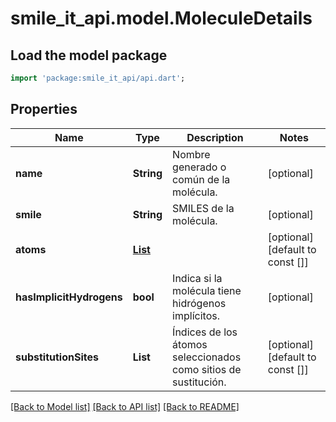 # smile_it_api.model.MoleculeDetails

## Load the model package
```dart
import 'package:smile_it_api/api.dart';
```

## Properties
Name | Type | Description | Notes
------------ | ------------- | ------------- | -------------
**name** | **String** | Nombre generado o común de la molécula. | [optional] 
**smile** | **String** | SMILES de la molécula. | [optional] 
**atoms** | [**List<AtomPosition>**](AtomPosition.md) |  | [optional] [default to const []]
**hasImplicitHydrogens** | **bool** | Indica si la molécula tiene hidrógenos implícitos. | [optional] 
**substitutionSites** | **List<int>** | Índices de los átomos seleccionados como sitios de sustitución. | [optional] [default to const []]

[[Back to Model list]](../README.md#documentation-for-models) [[Back to API list]](../README.md#documentation-for-api-endpoints) [[Back to README]](../README.md)


